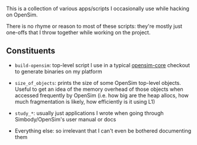 This is a collection of various apps/scripts I occasionally use while
hacking on OpenSim.

There is no rhyme or reason to most of these scripts: they're mostly
just one-offs that I throw together while working on the project.

## Constituents

- `build-opensim`: top-level script I use in a typical
  [opensim-core](https://github.com/opensim-org/opensim-core) checkout
  to generate binaries on my platform
  
- `size_of_objects`: prints the size of some OpenSim top-level
  objects. Useful to get an idea of the memory overhead of those
  objects when accessed frequently by OpenSim (i.e. how big are the
  heap allocs, how much fragmentation is likely, how efficiently is it
  using L1)
  
- `study_*`: usually just applications I wrote when going through
  Simbody/OpenSim's user manual or docs
  
- Everything else: so irrelevant that I can't even be bothered
  documenting them
